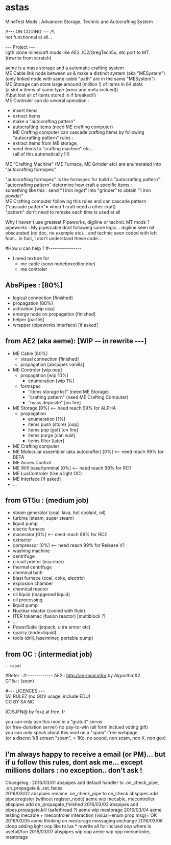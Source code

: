 # astas   
MineTest Mods : Advanced Storage, Technic and Autocrafting System   
   
/!\--- ON CODING --- /!\   
not functionnal at all... 

--- Project ---   
ligth clone minecraft mods like AE2, IC2/GregTech5u, etc port to MT.
(rewrite from scratch)

aeme is a mass storage and a automatic crafting system   
ME Cable link node between us & make a distinct system (aka "MESystem")   
(only linked node with same cable "path" are in the same "MESystem")   
ME Storage can store large amound (million !) of items in 64 slots    
(a slot = items of same type (wear and meta inclued))    
/!\but lost all of items stored in if breaked/!\   
ME Controler can do several operation :   
- insert items 
- extract items   
- make a "autocrafting pattern"   
- autocrafting items (need ME crafting computer)   
ME Crafting computer can cascade crafting items by following "autocrafting pattern" rules :   
- extract items from ME storage,    
- send items to "crafting machine" etc...    
(all of this automatically !!!)    
    
ME "Crafting Machine" (ME Furnace, ME Grinder etc) are enumerated into "autocrafting formspec"   
    
"autocrafting formspec" is the formspec for build a "autocrafting pattern".   
"autocrafting pattern" determine how craft a specific items :   
something like this : send "1 iron ingot" into "grinder" to obtain "1 iron powder"  
ME Crafting computer following this rules and can cascade pattern   
("cascade pattern"= when 1 craft need a other craft)   
"pattern" don't need to remake each time is used at all

<troll mode="bashing">   
Why I haven't use greatest Pipeworks, digiline or technic MT mods ?   
pipeworks : My pipe/cable dont following same logic...       
digiline seen bit obscurated (no doc, no exemple etc)...   
and technic seen coded with <here>left foot</here>...   
in fact, I don't understand these code...   
</troll>   

#How u can help ?
#----------------
- I need texture for
	- me cable (soon nodeboxeditor.nbe)
	- me controler	
	
AbsPipes : [80%]   
----------   
 - logical connection [finished]
 - propagation [80%]
 - activation [wip oop]
 - emerge node on propagation [finished]
 - helper [partiel]    
 - wrapper (pipeworks interface) [if asked]
     
from AE2 (aka aeme): [WIP -- in rewrite ---]
----------   
  - ME Cable [80%]
	- visual connection [finished]
	- propagation [abspipes vanilla]
  - ME Controler [wip oop]
	- propagation [wip 10%]
		- enumeration [wip 1%]
	- formspec 
		- "items storage list" (need ME Storage)
		- "crafting pattern" (need ME Crafting Computer)
		- "mass deposite" [on fire]
  - ME Storage [0%] <-- need reach 99% for ALPHA
	- propagation
		- enumeration [1%]
		- items push (store) [oop]
		- items pop (get) [on fire]
		- items purge [can wait]
		- items filter [later]
  - ME Crafting computer 		
  - ME Molecular assembler (aka autocrafter) [0%]   <-- need reach 99% for BETA   
  - ME Acces Control
  - ME Wifi base/terminal [0%] <-- need reach 99% for RC1   
  - ME LuaControler (like a light OC)   
  - ME Interface [if asked]  
  - ...   

         
from GT5u : (medium job)     
-----------     
   - steam generator (coal, lava, hot coolant, oil)    
   - turbine (steam, super steam)       
   - liquid pump     
   - elecric furnace    
   - macerator [0%] <-- need reach 99% for RC2   
   - extractor    
   - compressor [0%] <-- need reach 99% for Release V1       
   - washing machine    
   - centrifuge    
   - circuit printer (inscriber)    
   - thermal centrifuge    
   - chemical bath    
   - blast furnace (coal, coke, electric)      
   - explosion chamber   
   - chemical reactor  
   - oil liquid (mapgened liquid)    
   - oil processing    
   - liquid pump    
   - Nuclear reactor (cooled with fluid)    
   - ITER tokamac (fusion reactor) [multiblock ?)   
   - ...
   - PowerSuite (jetpack, ultra armor etc)    
   - quarry (node+liquid)    
   - tools (drill, laserminer, portable pump)    
   
from OC : (intermediat job)     
---------    
	- robot    
	
#Refer :
#-------------
AE2 : http://ae-mod.info/ by AlgorithmX2   
GT5u : (soon)


#--- LICENCES ---   
(A) RULEZ (no GOV usage, include EDU)        
CC BY SA NC   

(C)SJFN@ by foxz at free. fr

you can only use this mod in a "gratuit" server   
(or free-donation server)
no pay-to-win (all form inclued voting gift)      
you can only speak about this mod on a "spam"-free webpage    
(or a discret 1/8 screen "spam", < 1Ko, no sound, non scam, non X, non gov)    

I'm always happy to receive a email (or PM)...
but if u follow this rules, dont ask me...
except millions dollars : no exception.. don't ask !   
----------------   
   
Changelog :
2016/03/01	abspipes	add default handler to .on_check_pipe, .on_propagate & .set_faces     
2016/03/02	abspipes	rename .on_check_pipe to on_check
			abspipes	add pipes:register (without register_node)
			aeme		wip mecable, mecontroller
			abspipes	add on_propagate_finished
2016/03/03	abspipes	add pipes.propagate.kill (safethread ?)
			aeme		wip mestorage
2016/03/04	aeme		testing mecable + mecontroler interaction (visual+enum prop msg)= OK
2016/03/05	aeme		thinking on mestorage messaging exchange
2016/03/06	cloop		adding light oop like to lua
			*			rewrite all for inclued oop where is usefull/fun
2016/03/07	abspipes	wip oop
			aeme		wip opp mecontroler, mestorage			